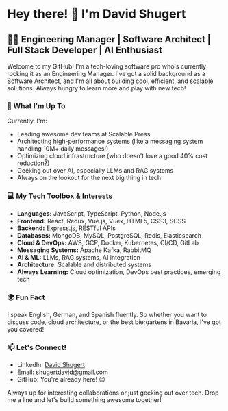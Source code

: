 # Hey there! 👋 I'm David Shugert

## 👨‍💻 Engineering Manager | Software Architect | Full Stack Developer | AI Enthusiast

Welcome to my GitHub! I'm a tech-loving software pro who's currently rocking it as an Engineering Manager. I've got a solid background as a Software Architect, and I'm all about building cool, efficient, and scalable solutions. Always hungry to learn more and play with new tech!

### 🚀 What I'm Up To

Currently, I'm:
- Leading awesome dev teams at Scalable Press
- Architecting high-performance systems (like a messaging system handling 10M+ daily messages!)
- Optimizing cloud infrastructure (who doesn't love a good 40% cost reduction?)
- Geeking out over AI, especially LLMs and RAG systems
- Always on the lookout for the next big thing in tech

### 💻 My Tech Toolbox & Interests

- **Languages:** JavaScript, TypeScript, Python, Node.js
- **Frontend:** React, Redux, Vue.js, Vuex, HTML5, CSS3, SCSS
- **Backend:** Express.js, RESTful APIs
- **Databases:** MongoDB, MySQL, PostgreSQL, Redis, Elasticsearch
- **Cloud & DevOps:** AWS, GCP, Docker, Kubernetes, CI/CD, GitLab
- **Messaging Systems:** Apache Kafka, RabbitMQ
- **AI & ML:** LLMs, RAG systems, AI integration
- **Architecture:** Scalable and distributed systems
- **Always Learning:** Cloud optimization, DevOps best practices, emerging tech

### 🌍 Fun Fact

I speak English, German, and Spanish fluently. So whether you want to discuss code, cloud architecture, or the best biergartens in Bavaria, I've got you covered!

### 📫 Let's Connect!

- LinkedIn: [David Shugert](https://www.linkedin.com/in/david-shugert/)
- Email: shugertdavid@gmail.com
- GitHub: You're already here! 😉

Always up for interesting collaborations or just geeking out over tech. Drop me a line and let's build something awesome together!
